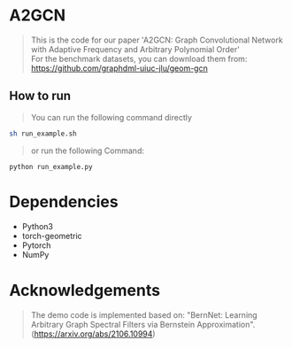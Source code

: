 #  A2GCN
> This is the code for our paper 'A2GCN: Graph Convolutional Network with Adaptive Frequency and Arbitrary
Polynomial Order' <br>
> For the benchmark datasets, you can download them from: https://github.com/graphdml-uiuc-jlu/geom-gcn
## How to run
> You can run the following command directly <br>
```sh
sh run_example.sh
```
> or run the following Command:
```
python run_example.py
```
# Dependencies
- Python3 <br>
- torch-geometric <br>
- Pytorch <br>
- NumPy<br>
# Acknowledgements
> The demo code is implemented based on: "BernNet: Learning Arbitrary Graph Spectral Filters via Bernstein Approximation".(https://arxiv.org/abs/2106.10994)
